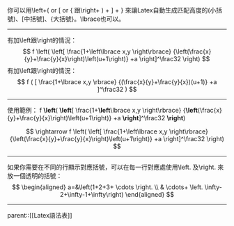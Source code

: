 你可以用\\left+( or \[ or \{  跟\\right+ \) + \] + \} 來讓Latex自動生成匹配高度的\(小括號\)、\[中括號\]、\{大括號\}。\\lbrace也可以。
- - -
有加\\left跟\\right的情況：
$$
f
\left(
\left[
\frac{1+\left\lbrace x,y \right\rbrace}
{\left(\frac{x}{y}+\frac{y}{x}\right)\left(u+1\right)}
+a
\right]^\frac32
\right)
$$
有加\\left跟\\right的情況：
$$
f
(
[
\frac{1+\lbrace x,y \rbrace}
{(\frac{x}{y}+\frac{y}{x})(u+1)}
+a
]^\frac32
)
$$
- - -
使用範例：
f
**\\left**(
**\\left**[
\\frac{1+**\\left**\\lbrace x,y \\right\\rbrace}
{**\\left**(\\frac{x}{y}+\\frac{y}{x}\\right)\\left(u+1\\right)}
+a
**\\right**]^\frac32
**\\right**)

$$
\rightarrow
f
\left(
\left[
\frac{1+\left\lbrace x,y \right\rbrace}
{\left(\frac{x}{y}+\frac{y}{x}\right)\left(u+1\right)}
+a
\right]^\frac32
\right)
$$

- - -
如果你需要在不同的行顯示對應括號，可以在每一行對應處使用\\left. 及\\right. 來放一個透明的括號：
$$ \begin{aligned} a=&\left(1+2+3+ \cdots \right. \\ & \cdots+ \left. \infty-2+\infty-1+\infty\right) \end{aligned} $$
- - -
parent::[[Latex語法表]]